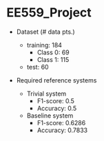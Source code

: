 # EE559_Project

- Dataset (# data pts.)
    - training: 184
        - Class 0: 69
        - Class 1: 115
    - test: 60

- Required reference systems
    - Trivial system
        - F1-score: 0.5
        - Accuracy: 0.5
    - Baseline system
        - F1-score: 0.6286
        - Accuracy: 0.7833